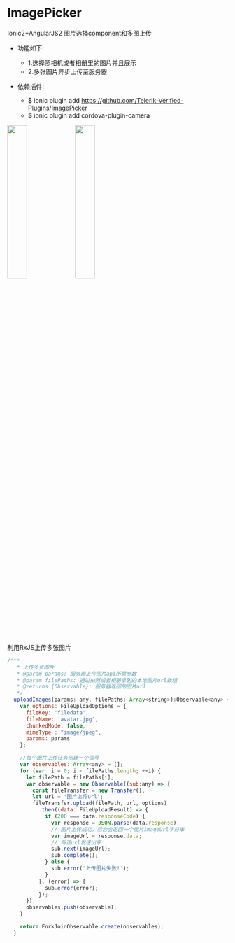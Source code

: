 # ImagePicker
Ionic2+AngularJS2 图片选择component和多图上传

* 功能如下:
    * 1.选择照相机或者相册里的图片并且展示
    * 2.多张图片异步上传至服务器

* 依赖插件:
    * $ ionic plugin add https://github.com/Telerik-Verified-Plugins/ImagePicker
    * $ ionic plugin add cordova-plugin-camera

<img src="http://tedshu.com/images/ImagePicker/screenshots/1.PNG" width = "30%" />
<img src="http://tedshu.com/images/ImagePicker/screenshots/2.PNG" width = "30%" />

利用RxJS上传多张图片
```javascript
/***
   * 上传多张图片
   * @param params: 服务器上传图片api所需参数
   * @param filePaths: 通过拍照或者相册拿到的本地图片url数组
   * @returns {Observable}: 服务器返回的图片url
   */
  uploadImages(params: any, filePaths: Array<string>):Observable<any> {
    var options: FileUploadOptions = {
      fileKey: 'filedata',
      fileName: 'avatar.jpg',
      chunkedMode: false,
      mimeType : "image/jpeg",
      params: params
    };

    //每个图片上传任务创建一个信号
    var observables: Array<any> = [];
    for (var  i = 0; i < filePaths.length; ++i) {
      let filePath = filePaths[i];
      var observable = new Observable((sub:any) => {
        const fileTransfer = new Transfer();
        let url = '图片上传url';
        fileTransfer.upload(filePath, url, options)
          .then((data: FileUploadResult) => {
            if (200 === data.responseCode) {
              var response = JSON.parse(data.response);
              // 图片上传成功，后台会返回一个图片imageUrl字符串
              var imageUrl = response.data;
              // 将该url发送出来
              sub.next(imageUrl);
              sub.complete();
            } else {
              sub.error('上传图片失败!');
            }
          }, (error) => {
            sub.error(error);
          });
      });
      observables.push(observable);
    }

    return ForkJoinObservable.create(observables);
  }
```
